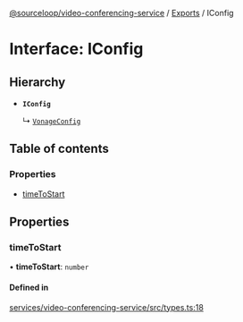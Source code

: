 [@sourceloop/video-conferencing-service](../README.md) / [Exports](../modules.md) / IConfig

# Interface: IConfig

## Hierarchy

- **`IConfig`**

  ↳ [`VonageConfig`](VonageConfig.md)

## Table of contents

### Properties

- [timeToStart](IConfig.md#timetostart)

## Properties

### timeToStart

• **timeToStart**: `number`

#### Defined in

[services/video-conferencing-service/src/types.ts:18](https://github.com/sourcefuse/loopback4-microservice-catalog/blob/d35fdb3f0/services/video-conferencing-service/src/types.ts#L18)
